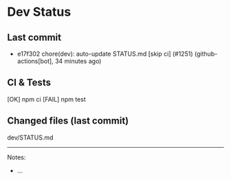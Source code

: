 # Dev Status

## Last commit
- e17f302 chore(dev): auto-update STATUS.md [skip ci] (#1251) (github-actions[bot], 34 minutes ago)
## CI & Tests
[OK] npm ci
[FAIL] npm test

## Changed files (last commit)
dev/STATUS.md

---
Notes:
- ...
